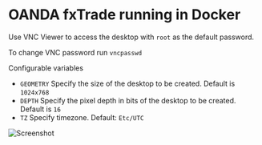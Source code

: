 # OANDA fxTrade running in Docker 
Use VNC Viewer to access the desktop with ``root`` as the default password.

To change VNC password run ``vncpasswd``

Configurable variables
* ``GEOMETRY`` Specify the size of the desktop to be created. Default is ``1024x768``
* ``DEPTH`` Specify the pixel depth in bits of the desktop to be created. Default is ``16``
* ``TZ`` Specify timezone. Default: ``Etc/UTC``

![Screenshot](http://static.alekna.org.s3.amazonaws.com/github/docker-oanda-fxtrade-desktop-screenshot.png "Screenshot")
